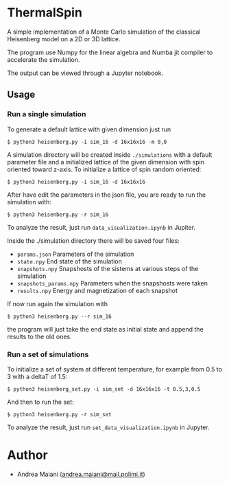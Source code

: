 # ThermalSpin

A simple implementation of a Monte Carlo simulation of the classical Heisenberg model on
a 2D or 3D lattice.

The program use Numpy for the linear algebra and Numba jit compiler to accelerate the simulation.

The output can be viewed through a Jupyter notebook.

## Usage

### Run a single simulation 

To generate a default lattice with given dimension just run
```lang=bash
$ python3 heisenberg.py -i sim_16 -d 16x16x16 -m 0,0
```
A simulation directory will be created inside `./simulations` with a default parameter file
and a initialized lattice of the given dimension with spin oriented toward z-axis.
To initialize a lattice of spin random oriented:
```lang=bash
$ python3 heisenberg.py -i sim_16 -d 16x16x16
```

After have edit the parameters in the json file, you are ready to run the simulation with:
```
$ python3 heisenberg.py -r sim_16
```
To analyze the result, just run `data_visualization.ipynb` in Jupiter.

Inside the ./simulation directory there will be saved four files:
- `params.json`            Parameters of the simulation
- `state.npy`              End state of the simulation
- `snapshots.npy`          Snapshosts of the sistems at various steps of the simulation 
- `snapshots_params.npy`   Parameters when the snapshosts were taken
- `results.npy`            Energy and magnetization of each snapshot

If now run again the simulation with
```
$ python3 heisenberg.py --r sim_16
```

the program will just take the end state as initial state and append the results to the old ones.

### Run a set of simulations

To initialize a set of system at different temperature, for example from 0.5 to 3 with a deltaT of 1.5:

```lang=bash
$ python3 heisenberg_set.py -i sim_set -d 16x16x16 -t 0.5,3,0.5
```

And then to run the set:

```
$ python3 heisenberg.py -r sim_set
```
To analyze the result, just run `set_data_visualization.ipynb` in Jupyter.



# Author
- Andrea Maiani (andrea.maiani@mail.polimi.it)